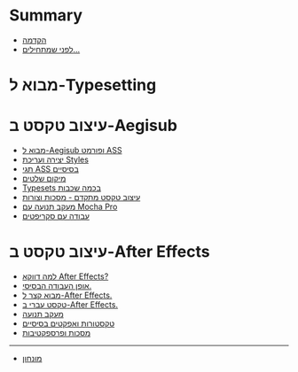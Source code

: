 # Summary

- [הקדמה]()
- [לפני שמתחילים...]()

# מבוא ל-Typesetting

# עיצוב טקסט ב-Aegisub

- [מבוא ל-Aegisub ופורמט ASS]()
- [יצירה ועריכת Styles]()
- [תגי ASS בסיסיים]()
- [מיקום שלטים]()
- [Typesets בכמה שכבות]()
- [עיצוב טקסט מתקדם - מסכות וצורות]()
- [מעקב תנועה עם Mocha Pro]()
- [עבודה עם סקריפטים]()

# עיצוב טקסט ב-After Effects

- [למה דווקא After Effects?]()
- [אופן העבודה הבסיסי.]()
- [מבוא קצר ל-After Effects.]()
- [טקסט עברי ב-After Effects.]()
- [מעקב תנועה]()
- [טקסטורות ואפקטים בסיסיים]()
- [מסכות ופרספקטיבות]()

---

- [מונחון]()